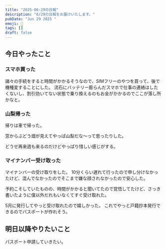 ```yaml
---
title: "2025-06-29の日報"
description: "6/29の日報をお届けいたします。"
pubDate: "Jun 29 2025 "
emoji: 🦊
tags: []
draft: false
---
```


## 今日やったこと

### スマホ買った

諸々の手続をすると時間がかかるそうなので、SIMフリーのやつを買って、後で機種変することにした。
流石にバッテリー膨らんだスマホで仕事の連絡はしたくないし、割引効いてない状態で乗り換えるのもお金がかかるのでここが落し所かなと。

### 山梨帰った

帰りは車で帰った。

窓からぶどう畑が見えてやっぱ山梨だな〜って思ったりした。

どうせ再来週も来るのだけどやっぱり惜しい感じがする。

### マイナンバー受け取った

マイナンバーの受け取りをした。
10分くらい遅れて行ったので申し分けなかったけど、混んでなかったのでそこまで嫌な顔されなかったので安心した。

予約こそしていたものの、時間がかかると聞いてたので覚悟してたけど、さっき書いたように僕以外だれもいなくてすぐ受け取れた。

5月に発行してやっと受け取れたので嬉しかった。
これでやっと戸籍抄本発行できるのでパスポートが作れそう。

## 明日以降やりたいこと

パスポート申請していきたい。

